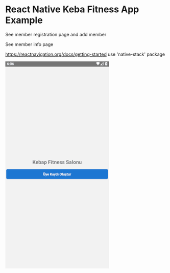 # React Native Keba Fitness App Example 

<p>See member registration page and add member</p>
<p>See member info page</p>

https://reactnavigation.org/docs/getting-started
use 'native-stack' package

<img src="./kebapfitness.gif" alt="example" />
